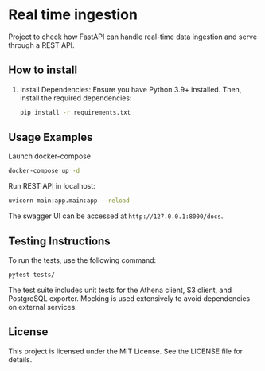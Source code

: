 # Real time ingestion

Project to check how FastAPI can handle real-time data ingestion and serve through a REST API.

## How to install

1. Install Dependencies:
    Ensure you have Python 3.9+ installed. Then, install the required dependencies:

    ```bash
    pip install -r requirements.txt
    ```

## Usage Examples
Launch docker-compose

```bash
docker-compose up -d
```

Run REST API in localhost:

```bash
uvicorn main:app.main:app --reload
```

The swagger UI can be accessed at `http://127.0.0.1:8000/docs`.

## Testing Instructions
To run the tests, use the following command:

```bash
pytest tests/
```
The test suite includes unit tests for the Athena client, S3 client, and PostgreSQL exporter. Mocking is used extensively to avoid dependencies on external services.

## License
This project is licensed under the MIT License. See the LICENSE file for details.
